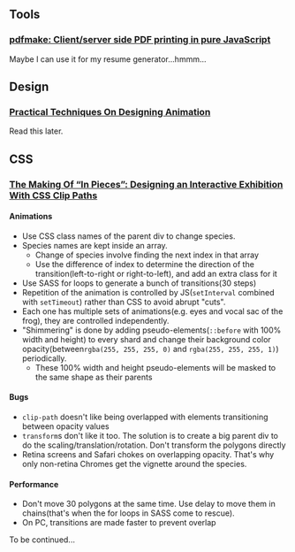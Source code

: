 ## Tools

### [pdfmake: Client/server side PDF printing in pure JavaScript](http://pdfmake.org/)

Maybe I can use it for my resume generator...hmmm...

## Design

### [Practical Techniques On Designing Animation](http://www.smashingmagazine.com/2015/06/08/practical-techniques-on-designing-animation/?utm_source=CSS-Weekly&utm_campaign=Issue-166&utm_medium=RSS)

Read this later.

## CSS

### [The Making Of “In Pieces”: Designing an Interactive Exhibition With CSS Clip Paths](http://www.smashingmagazine.com/2015/06/02/the-making-of-in-pieces/?utm_source=CSS-Weekly&utm_campaign=Issue-166&utm_medium=RSS)

#### Animations
* Use CSS class names of the parent div to change species.
* Species names are kept inside an array.
  * Change of species involve finding the next index in that array
  * Use the difference of index to determine the direction of the transition(left-to-right or right-to-left), and add an extra class for it
* Use SASS for loops to generate a bunch of transitions(30 steps)
* Repetition of the animation is controlled by JS(`setInterval` combined with `setTimeout`) rather than CSS to avoid abrupt "cuts".
* Each one has multiple sets of animations(e.g. eyes and vocal sac of the frog), they are controlled independently.
* "Shimmering" is done by adding pseudo-elements(`::before` with 100% width and height) to every shard and change their background color opacity(between`rgba(255, 255, 255, 0)` and `rgba(255, 255, 255, 1)`) periodically.
  * These 100% width and height pseudo-elements will be masked to the same shape as their parents

#### Bugs

* `clip-path` doesn't like being overlapped with elements transitioning between opacity values
* `transform`s don't like it too. The solution is to create a big parent div to do the scaling/translation/rotation. Don't transform the polygons directly
* Retina screens and Safari chokes on overlapping opacity. That's why only non-retina Chromes get the vignette around the species.

#### Performance

* Don't move 30 polygons at the same time. Use delay to move them in chains(that's when the for loops in SASS come to rescue).
* On PC, transitions are made faster to prevent overlap

To be continued...